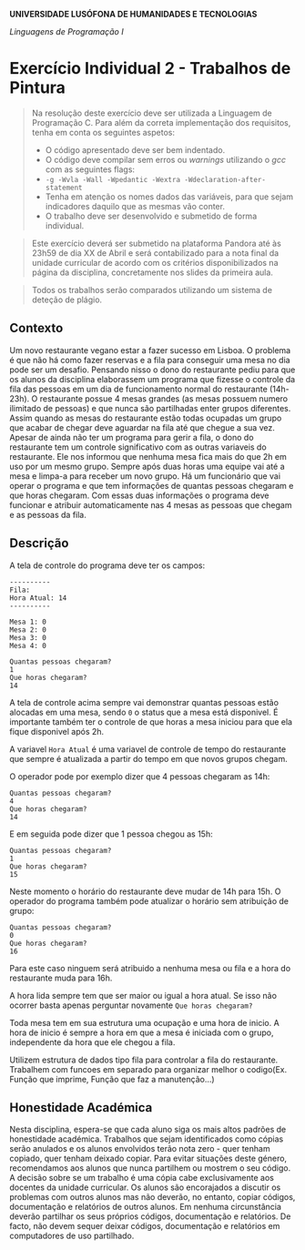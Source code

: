 **UNIVERSIDADE LUSÓFONA DE HUMANIDADES E TECNOLOGIAS**

*Linguagens de Programação I*

# Exercício Individual 2 - Trabalhos de Pintura
>Na resolução deste exercício deve ser utilizada a Linguagem de Programação C. Para além da correta implementação dos requisitos, tenha em conta os seguintes aspetos:
>- O código apresentado deve ser bem indentado. 
>- O código deve compilar sem erros ou *warnings* utilizando o *gcc* com as seguintes flags:
>- `-g -Wvla -Wall -Wpedantic -Wextra -Wdeclaration-after-statement`
>- Tenha em atenção os nomes dados das variáveis, para que sejam indicadores daquilo que as mesmas vão conter.
>- O trabalho deve ser desenvolvido e submetido de forma individual.

>Este exercício deverá ser submetido na plataforma Pandora até às 23h59 de dia XX de Abril e será contabilizado para a nota final da unidade curricular de acordo com os critérios disponibilizados na página da disciplina, concretamente nos slides da primeira aula.

>Todos os trabalhos serão comparados utilizando um sistema de deteção de plágio.


## Contexto

Um novo restaurante vegano estar a fazer sucesso em Lisboa. O problema é que não há como fazer reservas e a fila para conseguir uma mesa no dia pode ser um desafio. Pensando nisso o dono do restaurante pediu para que os alunos da disciplina elaborassem um programa que fizesse o controle da fila das pessoas em um dia de funcionamento normal do restaurante (14h-23h). O restaurante possue 4 mesas grandes (as mesas possuem numero ilimitado de pessoas) e que nunca são partilhadas enter grupos diferentes. Assim quando as mesas do restaurante estão todas ocupadas um grupo que acabar de chegar deve aguardar na fila até que chegue a sua vez. Apesar de ainda não ter um programa para gerir a fila, o dono do restaurante tem um controle significativo com as outras variaveis do restaurante. Ele nos informou que nenhuma mesa fica mais do que 2h em uso por um mesmo grupo. Sempre após duas horas uma equipe vai até a mesa e limpa-a para receber um novo grupo.
Há um funcionário que vai operar o programa e que tem informações de quantas pessoas chegaram e que horas chegaram.
Com essas duas informações o programa deve funcionar e atribuir automaticamente nas 4 mesas as pessoas que chegam e as pessoas da fila.

 
## Descrição

A tela de controle do programa deve ter os campos:


```
----------
Fila:
Hora Atual: 14
----------

Mesa 1: 0
Mesa 2: 0
Mesa 3: 0
Mesa 4: 0

Quantas pessoas chegaram?
1
Que horas chegaram?
14
```


A tela de controle acima sempre vai demonstrar quantas pessoas estão alocadas em uma mesa, sendo `0` o status que a mesa está disponivel. É importante também ter o controle de que horas a mesa iniciou para que ela fique disponivel após 2h.

A variavel `Hora Atual` é uma variavel de controle de tempo do restaurante que sempre é atualizada a partir do tempo em que novos grupos chegam.

O operador pode por exemplo dizer que 4 pessoas chegaram as 14h:


```
Quantas pessoas chegaram?
4
Que horas chegaram?
14
```

E em seguida pode dizer que 1 pessoa chegou as 15h:

```
Quantas pessoas chegaram?
1
Que horas chegaram?
15
```

Neste momento o horário do restaurante deve mudar de 14h para 15h. O operador do programa também pode atualizar o horário sem atribuição de grupo:

```
Quantas pessoas chegaram?
0
Que horas chegaram?
16
```
Para este caso ninguem será atribuido a nenhuma mesa ou fila e a hora do restaurante muda para 16h.

A hora lida sempre tem que ser maior ou igual a hora atual. Se isso não ocorrer basta apenas perguntar novamente `Que horas chegaram?`

Toda mesa tem em sua estrutura uma ocupação e uma hora de inicio. A hora de inicio é sempre a hora em que a mesa é iniciada com o grupo, independente da hora que ele chegou a fila.

Utilizem estrutura de dados tipo fila para controlar a fila do restaurante. Trabalhem com funcoes em separado para organizar melhor o codigo(Ex. Função que imprime, Função que faz a manutenção...)

## Honestidade Académica

Nesta disciplina, espera-se que cada aluno siga os mais altos padrões de honestidade académica. Trabalhos que sejam identificados como cópias serão anulados e os alunos envolvidos terão nota zero - quer tenham copiado, quer tenham deixado copiar.
Para evitar situações deste género, recomendamos aos alunos que nunca partilhem ou mostrem o seu código.
A decisão sobre se um trabalho é uma cópia cabe exclusivamente aos docentes da unidade curricular.
Os alunos são encorajados a discutir os problemas com outros alunos mas não deverão, no entanto, copiar códigos, documentação e relatórios de outros alunos. Em nenhuma circunstância deverão partilhar os seus próprios códigos, documentação e relatórios. De facto, não devem sequer deixar códigos, documentação e relatórios em computadores de uso partilhado.
